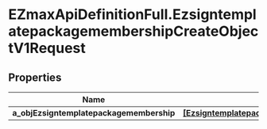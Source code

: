 # EZmaxApiDefinitionFull.EzsigntemplatepackagemembershipCreateObjectV1Request

## Properties

Name | Type | Description | Notes
------------ | ------------- | ------------- | -------------
**a_objEzsigntemplatepackagemembership** | [**[EzsigntemplatepackagemembershipRequestCompound]**](EzsigntemplatepackagemembershipRequestCompound.md) |  | 


